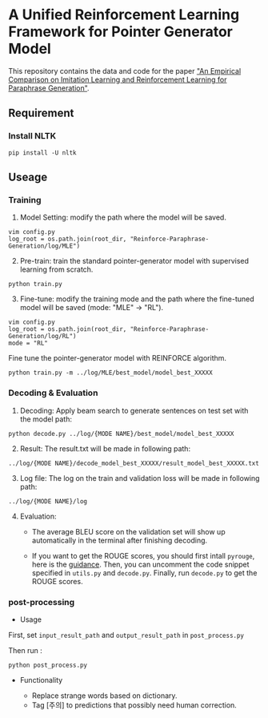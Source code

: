 # A Unified Reinforcement Learning Framework for Pointer Generator Model
This repository contains the data and code for the paper ["An Empirical Comparison on Imitation Learning and Reinforcement Learning for Paraphrase Generation"](https://arxiv.org/abs/1908.10835).

## Requirement
### Install NLTK
`pip install -U nltk`

## Useage
### Training
1. Model Setting: modify the path where the model will be saved.
```
vim config.py
log_root = os.path.join(root_dir, "Reinforce-Paraphrase-Generation/log/MLE")
```

2. Pre-train: train the standard pointer-generator model with supervised learning from scratch.
```
python train.py
```

3. Fine-tune: modify the training mode and the path where the fine-tuned model will be saved (mode: "MLE" -> "RL").
```
vim config.py
log_root = os.path.join(root_dir, "Reinforce-Paraphrase-Generation/log/RL")
mode = "RL"
```
Fine tune the pointer-generator model with REINFORCE algorithm.
```
python train.py -m ../log/MLE/best_model/model_best_XXXXX
```


### Decoding & Evaluation
1. Decoding: Apply beam search to generate sentences on test set with the model path:
```
python decode.py ../log/{MODE NAME}/best_model/model_best_XXXXX
```

2. Result: The result.txt will be made in following path:
```
../log/{MODE NAME}/decode_model_best_XXXXX/result_model_best_XXXXX.txt
```

3. Log file: The log on the train and validation loss will be made in following path:
```
../log/{MODE NAME}/log
```

4. Evaluation: 
	- The average BLEU score on the validation set will show up automatically in the terminal after finishing decoding.
	
	- If you want to get the ROUGE scores, you should first intall `pyrouge`, here is the [guidance](https://ireneli.eu/2018/01/11/working-with-rouge-1-5-5-evaluation-metric-in-python/). Then, you can uncomment the code snippet specified in `utils.py` and `decode.py`. Finally, run `decode.py` to get the ROUGE scores.

### post-processing

 - Usage

First, set `input_result_path` and `output_result_path` in `post_process.py`

Then run :

```
python post_process.py
```

 - Functionality

   - Replace strange words based on dictionary.
   - Tag [주의] to predictions that possibly need human correction.